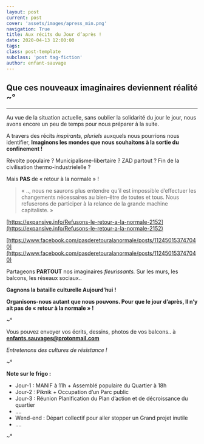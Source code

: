 ```yaml
---
layout: post
current: post
cover: 'assets/images/apress_min.png'
navigation: True
title: Aux récits du Jour d’après !
date: 2020-04-13 12:00:00
tags:
class: post-template
subclass: 'post tag-fiction'
author: enfant-sauvage
---
```


## Que ces nouveaux imaginaires deviennent réalité ~°

-----

Au vue de la situation actuelle,
sans oublier la solidarité du jour le jour,
nous avons encore un peu de temps pour nous préparer à la suite.

A travers des récits *inspirants, pluriels* auxquels nous pourrions nous identifier,
**Imaginons les mondes que nous souhaitons à la sortie du confinement !**

Révolte populaire ?  Municipalisme-libertaire ? ZAD partout ? Fin de la civilisation thermo-industrielelle ?

Mais **PAS** de « retour à la normale » !

> « .., nous ne saurons plus entendre qu’il est impossible d’effectuer les changements nécessaires au bien-être de toutes et tous. Nous refuserons de participer à la relance de la grande machine capitaliste. »

[https://expansive.info/Refusons-le-retour-a-la-normale-2152](https://expansive.info/Refusons-le-retour-a-la-normale-2152)

[https://www.facebook.com/pasderetouralanormale/posts/112450153747040](https://www.facebook.com/pasderetouralanormale/posts/112450153747040)

Partageons **PARTOUT** nos imaginaires *fleurissants.*
Sur les murs, les balcons, les réseaux sociaux..

**Gagnons la bataille culturelle Aujourd’hui !**

**Organisons-nous autant que nous pouvons.
Pour que le jour d’après, Il n’y ait pas de « retour à la normale » !**

~°

Vous pouvez envoyer vos écrits, dessins, photos de vos balcons.. à **enfants.sauvages@protonmail.com**

*Entretenons des cultures de résistance !*

~°

**Note sur le frigo :**
- Jour-1 : MANIF à 11h + Assemblé populaire du Quartier à 18h
- Jour-2 : Piknik + Occupation d’un Parc public
- Jour-3 : Réunion Planification du Plan d’action et de décroissance du quartier
- ….
- Wend-end : Départ collectif pour aller stopper un Grand projet inutile
- ….

~°
